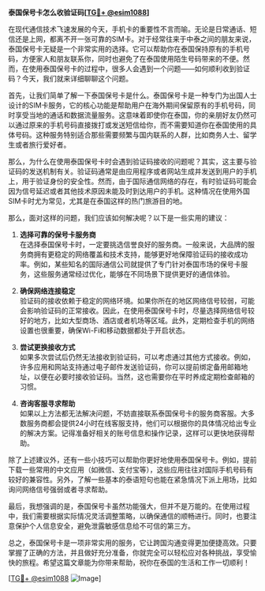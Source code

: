 **泰国保号卡怎么收验证码[[TG💪+ @esim1088](https://t.me/s/esim1088)]**

在现代通信技术飞速发展的今天，手机卡的重要性不言而喻。无论是日常通话、短信还是上网，都离不开一张可靠的SIM卡。对于经常往来于中泰之间的朋友来说，泰国保号卡无疑是一个非常实用的选择。它可以帮助你在泰国保持原有的手机号码，方便家人和朋友联系你，同时也避免了在泰国使用陌生号码带来的不便。然而，在使用泰国保号卡的过程中，很多人会遇到一个问题——如何顺利收到验证码？今天，我们就来详细聊聊这个问题。

首先，让我们简单了解一下泰国保号卡是什么。泰国保号卡是一种专门为出国人士设计的SIM卡服务，它的核心功能是帮助用户在海外期间保留原有的手机号码，同时享受当地的通话和数据流量服务。这意味着即使你在泰国，你的亲朋好友仍然可以通过原来的手机号码直接拨打或发送短信给你，而不需要知道你在泰国使用的具体号码。这种服务特别适合那些需要频繁与国内联系的人群，比如商务人士、留学生或者旅行爱好者。

那么，为什么在使用泰国保号卡时会遇到验证码接收的问题呢？其实，这主要与验证码的发送机制有关。验证码通常是由应用程序或者网站生成并发送到用户的手机上，用于验证身份的安全性。然而，由于国际通信网络的存在，有时验证码可能会因为信号延迟或者其他技术原因未能及时到达用户的手机。这种情况在使用外国SIM卡时尤为常见，尤其是在泰国这样的热门旅游目的地。

那么，面对这样的问题，我们应该如何解决呢？以下是一些实用的建议：

1. **选择可靠的保号卡服务商**  
   在选择泰国保号卡时，一定要挑选信誉良好的服务商。一般来说，大品牌的服务商拥有更稳定的网络覆盖和技术支持，能够更好地保障验证码的接收成功率。例如，某些知名的国际通信公司就提供了专门针对泰国市场的保号卡服务，这些服务通常经过优化，能够在不同场景下提供更好的通信体验。

2. **确保网络连接稳定**  
   验证码的接收依赖于稳定的网络环境。如果你所在的地区网络信号较弱，可能会影响验证码的正常接收。因此，在使用泰国保号卡时，尽量选择网络信号较好的地方，比如大型商场、酒店或者机场等区域。此外，定期检查手机的网络设置也很重要，确保Wi-Fi和移动数据都处于开启状态。

3. **尝试更换接收方式**  
   如果多次尝试后仍然无法接收到验证码，可以考虑通过其他方式接收。例如，许多应用和网站支持通过电子邮件发送验证码，你可以提前绑定备用邮箱地址，以便在必要时接收验证码。当然，这也需要你在平时养成定期检查邮箱的习惯。

4. **咨询客服寻求帮助**  
   如果以上方法都无法解决问题，不妨直接联系泰国保号卡的服务商客服。大多数服务商都会提供24小时在线客服支持，他们可以根据你的具体情况给出专业的解决方案。记得准备好相关的账号信息和操作记录，这样可以更快地获得帮助。

除了上述建议外，还有一些小技巧可以帮助你更好地使用泰国保号卡。例如，提前下载一些常用的中文应用（如微信、支付宝等），这些应用往往对国际手机号码有较好的兼容性。另外，了解一些基本的泰语短句也能在紧急情况下派上用场，比如询问网络信号强弱或者寻求帮助。

最后，我想强调的是，泰国保号卡虽然功能强大，但并不是万能的。在使用过程中，我们需要根据实际情况灵活调整策略，以确保通信的顺畅进行。同时，也要注意保护个人信息安全，避免泄露敏感信息给不可信的第三方。

总之，泰国保号卡是一项非常实用的服务，它让跨国沟通变得更加便捷高效。只要掌握了正确的方法，并且做好充分准备，你就完全可以轻松应对各种挑战，享受愉快的旅程。希望这篇文章能为你带来帮助，祝你在泰国的生活和工作一切顺利！

[[TG💪+ @esim1088](https://t.me/s/esim1088) ![Image](https://i.postimg.cc/4NQfJmqS/Snipaste-2025-05-13-00-14-12.png)]